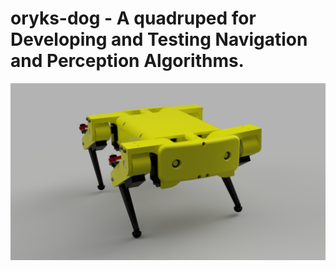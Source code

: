 # oryks-dog - A quadruped for Developing and Testing Navigation and Perception Algorithms.
![oryks-dog](https://github.com/lyleokoth/oryks-dog/blob/main/resources/notspot_render_new1)
